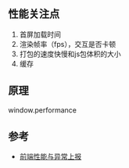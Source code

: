 
性能关注点
---
1. 首屏加载时间
2. 渲染帧率（fps），交互是否卡顿
3. 打包的速度快慢和js包体积的大小
4. 缓存

原理
---
window.performance

参考
---

- [前端性能与异常上报](https://juejin.im/post/6844903648355418120)